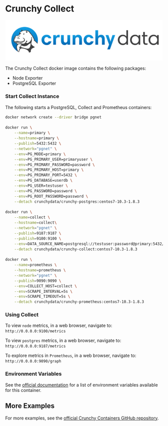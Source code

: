 # Crunchy Collect

![](https://raw.githubusercontent.com/CrunchyData/crunchy-containers/master/images/crunchy_logo.png)

The Crunchy Collect docker image contains the following packages:

* Node Exporter
* PostgreSQL Exporter

### Start Collect Instance

The following starts a PostgreSQL, Collect and Prometheus containers:

```bash
docker network create --driver bridge pgnet

docker run \
    --name=primary \
    --hostname=primary \
    --publish=5432:5432 \
    --network="pgnet" \
    --env=PG_MODE=primary \
    --env=PG_PRIMARY_USER=primaryuser \
    --env=PG_PRIMARY_PASSWORD=password \
    --env=PG_PRIMARY_HOST=primary \
    --env=PG_PRIMARY_PORT=5432 \
    --env=PG_DATABASE=userdb \
    --env=PG_USER=testuser \
    --env=PG_PASSWORD=password \
    --env=PG_ROOT_PASSWORD=password \
    --detach crunchydata/crunchy-postgres:centos7-10.3-1.8.3

docker run \
    --name=collect \
    --hostname=collect\
    --network="pgnet" \
    --publish=9187:9187 \
    --publish=9100:9100 \
    --env=DATA_SOURCE_NAME=postgresql://testuser:password@primary:5432/postgres?sslmode=disable \
    --detach crunchydata/crunchy-collect:centos7-10.3-1.8.3

docker run \
    --name=prometheus \
    --hostname=prometheus \
    --network="pgnet" \
    --publish=9090:9090 \
    --env=COLLECT_HOST=collect \
    --env=SCRAPE_INTERVAL=5s \
    --env=SCRAPE_TIMEOUT=5s \
    --detach crunchydata/crunchy-prometheus:centos7-10.3-1.8.3
```

### Using Collect

To view `node` metrics, in a web browser, navigate to: `http://0.0.0.0:9100/metrics`

To view `postgres` metrics, in a web browser, navigate to: `http://0.0.0.0:9187/metrics`

To explore metrics in `Prometheus`, in a web browser, navigate to: `http://0.0.0.0:9090/graph`

### Environment Variables

See the [official documentation](https://github.com/CrunchyData/crunchy-containers/blob/master/docs/containers.adoc#crunchy-collect) for a list of environment variables available for this container.

## More Examples

For more examples, see the [official Crunchy Containers GitHub repository](https://github.com/CrunchyData/crunchy-containers/tree/master/examples/docker).
